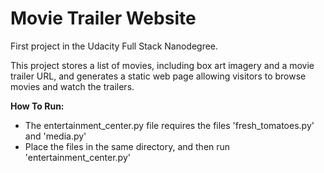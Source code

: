 # Movie Trailer Website

First project in the Udacity Full Stack Nanodegree.

This project stores a list of movies, including box art imagery and a movie trailer URL, and generates a static web page allowing visitors to browse movies and watch the trailers.


**How To Run:**
- The entertainment_center.py file requires the files 'fresh_tomatoes.py' and 'media.py'
- Place the files in the same directory, and then run 'entertainment_center.py'
